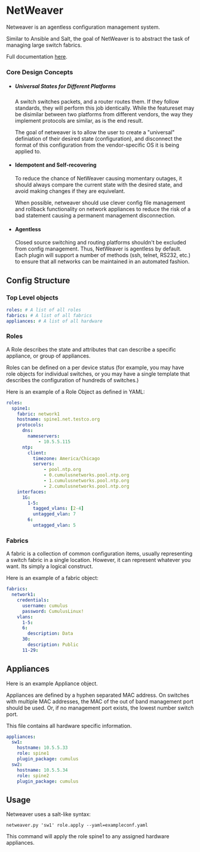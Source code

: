 # NetWeaver

Netweaver is an agentless configuration management system.

Similar to Ansible and Salt, the goal of NetWeaver is to abstract the task of managing large switch fabrics.

Full documentation [here](https://netweaver.readthedocs.io/en/latest/).


### Core Design Concepts

* ##### Universal States for Different Platforms

   A switch switches packets, and a router routes them. If they follow standards, they will perform this job identically. While the featureset may be disimilar between two platforms from different vendors, the way they implement protocols are similar, as is the end result. 

   The goal of netweaver is to allow the user to create a "universal" definiation of their desired state (configuration), and disconnect the format of this configuration from the vendor-specific OS it is being applied to.

* #### Idempotent and Self-recovering

  To reduce the chance of NetWeaver causing momentary outages, it should always compare the current state with the desired state, and avoid making changes if they are equivelant.
  
  When possible, netweaver should use clever config file management and rollback functionality on network appliances to reduce the risk of a bad statement causing a permanent management disconnection.
  
* #### Agentless

  Closed source switching and routing platforms shouldn't be excluded from config management. Thus, NetWeaver is agentless by default. Each plugin will support a number of methods (ssh, telnet, RS232, etc.) to ensure that all networks can be maintained in an automated fashion.
  
  

## Config Structure

### Top Level objects
```yaml
roles: # A list of all roles
fabrics: # A list of all fabrics
appliances: # A list of all hardware
```

### Roles

A Role describes the state and attributes that can describe a specific appliance, or group of appliances.

Roles can be defined on a per device status (for example, you may have role objects for individual switches, or you may have a single template that describes the configuration of hundreds of switches.)

Here is an example of a Role Object as defined in YAML:
```yaml
roles:
  spine1:
    fabric: network1
    hostname: spine1.net.testco.org
    protocols:
      dns:
        nameservers:
            - 10.5.5.115
      ntp:
        client:
          timezone: America/Chicago
          servers:
              - pool.ntp.org
              - 0.cumulusnetworks.pool.ntp.org
              - 1.cumulusnetworks.pool.ntp.org
              - 2.cumulusnetworks.pool.ntp.org
    interfaces:
      1G:
        1-5:
          tagged_vlans: [2-4]
          untagged_vlan: 7
        6:
          untagged_vlan: 5
```

### Fabrics

A fabric is a collection of common configuration items, usually representing a switch fabric in a single location. However, it can represent whatever you want. Its simply a logical construct.

Here is an example of a fabric object:

```yaml
fabrics:
  network1:
    credentials:
      username: cumulus
      password: CumulusLinux!
    vlans:
      1-5:
      6:
        description: Data
      30:
        description: Public
      11-29:
```
## Appliances

Here is an example Appliance object. 

Appliances are defined by a hyphen separated MAC address. On switches with multiple MAC addresses, the MAC of the out of band management port should be used. Or, if no management port exists, the lowest number switch port.

This file contains all hardware specific information.

```yaml
appliances:
  sw1:
    hostname: 10.5.5.33
    role: spine1
    plugin_package: cumulus
  sw2:
    hostname: 10.5.5.34
    role: spine2
    plugin_package: cumulus
```

## Usage

Netweaver uses a salt-like syntax:

```
netweaver.py 'sw1' role.apply --yaml=exampleconf.yaml
```

This command will apply the role spine1 to any assigned hardware appliances.


